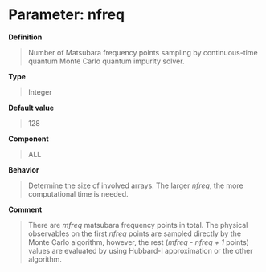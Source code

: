 # Parameter: nfreq

**Definition**

> Number of Matsubara frequency points sampling by continuous-time quantum Monte Carlo quantum impurity solver.

**Type**

> Integer

**Default value**

> 128

**Component**

> ALL

**Behavior**

> Determine the size of involved arrays. The larger *nfreq*, the more computational time is needed.

**Comment**

> There are *mfreq* matsubara frequency points in total. The physical observables on the first *nfreq* points are sampled directly by the Monte Carlo algorithm, however, the rest (*mfreq - nfreq + 1* points) values are evaluated by using Hubbard-I approximation or the other algorithm.
